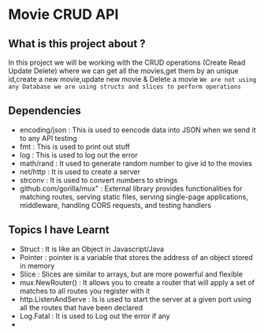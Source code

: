 # Movie CRUD API

## What is this project about ?
In this project we will be working with the CRUD operations (Create Read Update Delete) where we can get all the movies,get them by an unique id,create a new movie,update new movie & Delete a movie 
```We are not using any Database we are using structs and slices to perform operations```

## Dependencies
- encoding/json : This is used to eencode data into JSON when we send it to any API testing 
- fmt : This is used to print out stuff
- log : This is used to log out the error
- math/rand : It used to generate random number to give id to the movies 
- net/http : It is used to create a server
- strconv : It is used to convert numbers to strings
- github.com/gorilla/mux" : External library provides functionalities for matching routes, serving static files, serving single-page applications, middleware, handling CORS requests, and testing handlers

## Topics I have Learnt

- Struct : It is like an Object in Javascript/Java 
- Pointer : pointer is a variable that stores the address of an object stored in memory
- Slice : Slices are similar to arrays, but are more powerful and flexible
- mux.NewRouter() : It allows you to create a router that will apply a set of matches to all routes you register with it
- http.ListenAndServe : Is is used to start the server at a given port using all the routes that have been declared
- Log.Fatal : It is used to Log out the error if any
-  
